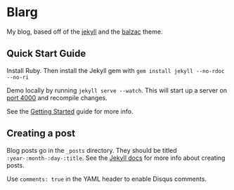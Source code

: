 # Blarg
My blog, based off of the [jekyll](http://jekyllrb.com/) and the
[balzac](http://jekyllthemes.org/themes/balzac/) theme.

## Quick Start Guide

Install Ruby. Then install the Jekyll gem with `gem install jekyll --no-rdoc --no-ri`

Demo locally by running `jekyll serve --watch`. This will start up a server
on [port 4000](http://localhost:4000) and recompile changes.

See the [Getting Started](http://jekyllrb.com/docs/usage/) guide for more info.

## Creating a post

Blog posts go in the `_posts` directory. They should be titled
`:year-:month-:day-:title`. See the
[Jekyll docs](http://jekyllrb.com/docs/posts/) for more info about creating
posts.

Use `comments: true` in the YAML header to enable Disqus comments.
